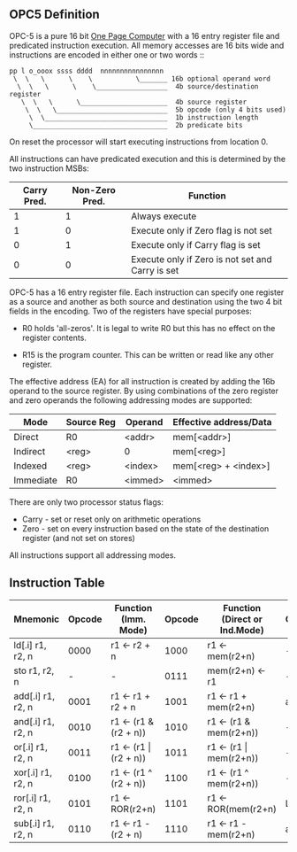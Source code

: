 OPC5 Definition
----------------

OPC-5 is a pure 16 bit [One Page Computer](.) with a 16 entry register file and predicated instruction
execution. All memory accesses are 16 bits wide and instructions are encoded in either one or two words ::

    pp l o_ooox ssss dddd  nnnnnnnnnnnnnnnn
     \  \   \      \    \           \_______ 16b optional operand word
      \  \   \      \    \__________________  4b source/destination register
       \  \   \      \______________________  4b source register
        \  \   \____________________________  5b opcode (only 4 bits used)
         \  \_______________________________  1b instruction length
         \__________________________________  2b predicate bits                         

On reset the processor will start executing instructions from location 0.

All instructions can have predicated execution and this is determined by the two instruction MSBs:

  |  Carry Pred.  | Non-Zero Pred. |  Function                                           |
  |---------------|----------------|-----------------------------------------------------|
  |      1        |        1       |  Always execute                                     |
  |      1        |        0       |  Execute only if Zero flag is not set               |
  |      0        |        1       |  Execute only if Carry flag is set                  |
  |      0        |        0       |  Execute only if Zero is not set and Carry is set   |

OPC-5 has a 16 entry register file. Each instruction can specify one register as a source and another as both source
and destination using the two 4 bit fields in the encoding. Two of the registers have special purposes:

  * R0 holds 'all-zeros'. It is legal to write R0 but this has no effect on the register contents.

  * R15 is the program counter. This can be written or read like any other register.

The effective address (EA) for all instruction is created by adding the 16b operand to the source register. By using
combinations of the zero register and zero operands the following addressing modes are supported:

  |  Mode     | Source Reg | Operand  |  Effective address/Data   |
  |-----------|------------|----------|---------------------------|
  | Direct    | R0         | \<addr\>  | mem[\<addr\>]            |
  | Indirect  | \<reg\>    | 0         | mem[\<reg\>]             |
  | Indexed   | \<reg\>    | \<index\> | mem[\<reg\> + \<index\>] |
  | Immediate | R0         | \<immed\> | \<immed\>                |

There are only two processor status flags:

  * Carry - set or reset only on arithmetic operations
  * Zero  - set on every instruction based on the state of the destination register (and not set on stores)

All instructions support all addressing modes.

Instruction Table
-----------------

| Mnemonic           | Opcode | Function (Imm. Mode)     | Opcode | Function (Direct or Ind.Mode)| Carry |
|--------------------|--------|--------------------------|--------|------------------------------|-------|
| ld[.i] r1, r2, n   | 0000   | r1 <- r2 + n             | 1000   |  r1 <- mem(r2+n)             |   -   |
| sto r1, r2, n      | -      | -                        | 0111   |  mem(r2+n) <- r1             |   -   |
| add[.i] r1, r2, n  | 0001   | r1 <- r1 + r2 + n        | 1001   |  r1 <- r1 + mem(r2+n)        | arith |
| and[.i] r1, r2, n  | 0010   | r1 <- (r1 \& (r2 + n))    | 1010   |  r1 <- (r1 \& mem(r2+n))      |   -   |
| or[.i] r1, r2, n   | 0011   | r1 <- (r1 \| (r2 + n))    | 1011   |  r1 <- (r1 \| mem(r2+n))      |   -   |
| xor[.i] r1, r2, n  | 0100   | r1 <- (r1 \^ (r2 + n))    | 1100   |  r1 <- (r1 \^ mem(r2+n))      |   -   |
| ror[.i] r1, r2, n  | 0101   | r1 <- ROR(r2+n)          | 1101   |  r1 <- ROR(mem(r2+n)         |  LSB  |
| sub[.i] r1, r2, n  | 0110   | r1 <- r1 - (r2 + n)      | 1110   |  r1 <- r1 - mem(r2+n)        | arith |
